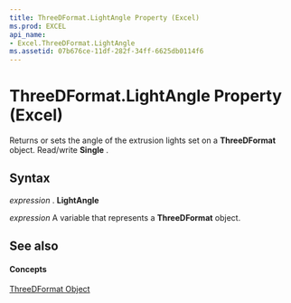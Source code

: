 ```yaml
---
title: ThreeDFormat.LightAngle Property (Excel)
ms.prod: EXCEL
api_name:
- Excel.ThreeDFormat.LightAngle
ms.assetid: 07b676ce-11df-282f-34ff-6625db0114f6
---
```



# ThreeDFormat.LightAngle Property (Excel)

Returns or sets the angle of the extrusion lights set on a  **ThreeDFormat** object. Read/write **Single** .


## Syntax

 _expression_ . **LightAngle**

 _expression_ A variable that represents a **ThreeDFormat** object.


## See also


#### Concepts


[ThreeDFormat Object](threedformat-object-excel.md)

